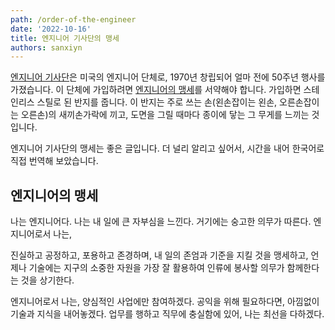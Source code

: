 ```yaml
---
path: /order-of-the-engineer
date: '2022-10-16'
title: 엔지니어 기사단의 맹세
authors: sanxiyn
---
```


[엔지니어 기사단](https://order-of-the-engineer.org/)은 미국의 엔지니어 단체로, 1970년 창립되어 얼마 전에 50주년 행사를 가졌습니다. 이 단체에 가입하려면 [엔지니어의 맹세](https://order-of-the-engineer.org/about-the-order/obligation/)를 서약해야 합니다. 가입하면 스테인리스 스틸로 된 반지를 줍니다. 이 반지는 주로 쓰는 손(왼손잡이는 왼손, 오른손잡이는 오른손)의 새끼손가락에 끼고, 도면을 그릴 때마다 종이에 닿는 그 무게를 느끼는 것입니다.

엔지니어 기사단의 맹세는 좋은 글입니다. 더 널리 알리고 싶어서, 시간을 내어 한국어로 직접 번역해 보았습니다.

## 엔지니어의 맹세

나는 엔지니어다. 나는 내 일에 큰 자부심을 느낀다. 거기에는 숭고한 의무가 따른다. 엔지니어로서 나는,

진실하고 공정하고, 포용하고 존경하며, 내 일의 존엄과 기준을 지킬 것을 맹세하고, 언제나 기술에는 지구의 소중한 자원을 가장 잘 활용하여 인류에 봉사할 의무가 함께한다는 것을 상기한다.

엔지니어로서 나는, 양심적인 사업에만 참여하겠다. 공익을 위해 필요하다면, 아낌없이 기술과 지식을 내어놓겠다. 업무를 행하고 직무에 충실함에 있어, 나는 최선을 다하겠다.
